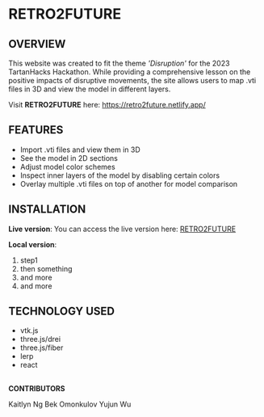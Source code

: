 # RETRO2FUTURE
## OVERVIEW

This website was created to fit the theme *'Disruption'* for the 2023 TartanHacks Hackathon. While providing a comprehensive lesson on the positive impacts of disruptive movements, the site allows users to map .vti files in 3D and view the model in different layers.

Visit **RETRO2FUTURE** here: https://retro2future.netlify.app/

## FEATURES

 - Import .vti files and view them in 3D
 - See the model in 2D sections
 - Adjust model color schemes
 - Inspect inner layers of the model by disabling certain colors
 - Overlay multiple .vti files on top of another for model comparison

## INSTALLATION

**Live version**:
You can access the live version here: [RETRO2FUTURE](https://retro2future.netlify.app/)

**Local version**:
 1. step1
 2. then something
 3. and more
 4. and more

## TECHNOLOGY USED

 - vtk.js
 - three.js/drei
 - three.js/fiber
 - lerp
 - react

## 
**CONTRIBUTORS**

Kaitlyn Ng
Bek Omonkulov
Yujun Wu 
